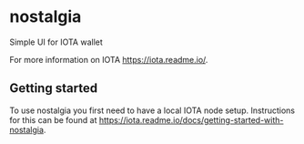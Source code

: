 # nostalgia
Simple UI for IOTA wallet

For more information on IOTA https://iota.readme.io/.

## Getting started

To use nostalgia you first need to have a local IOTA node setup.  Instructions for this can be found at https://iota.readme.io/docs/getting-started-with-nostalgia.
